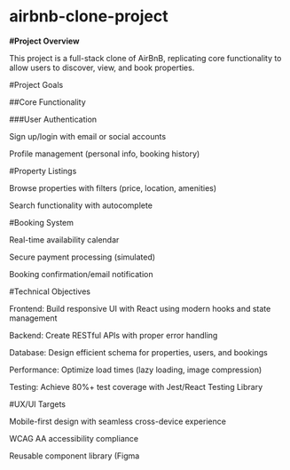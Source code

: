 # airbnb-clone-project

**#Project Overview**

This project is a full-stack clone of AirBnB, replicating core functionality to allow users to discover, view, and book properties.

#Project Goals

##Core Functionality

###User Authentication

Sign up/login with email or social accounts

Profile management (personal info, booking history)

#Property Listings

Browse properties with filters (price, location, amenities)

Search functionality with autocomplete

#Booking System

Real-time availability calendar

Secure payment processing (simulated)

Booking confirmation/email notification

#Technical Objectives

Frontend: Build responsive UI with React using modern hooks and state management

Backend: Create RESTful APIs with proper error handling

Database: Design efficient schema for properties, users, and bookings

Performance: Optimize load times (lazy loading, image compression)

Testing: Achieve 80%+ test coverage with Jest/React Testing Library

#UX/UI Targets

Mobile-first design with seamless cross-device experience

WCAG AA accessibility compliance

Reusable component library (Figma 
